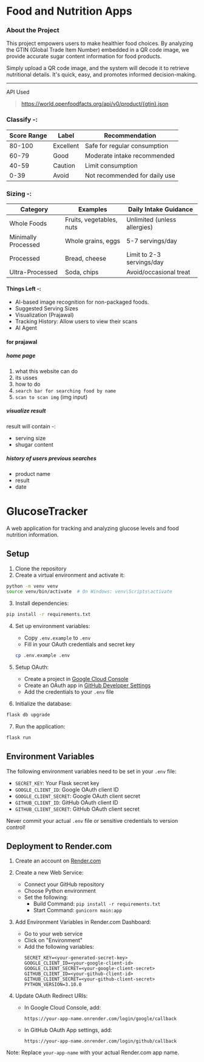# Food and Nutrition Apps
### About the Project
This project empowers users to make healthier food choices. By analyzing the GTIN (Global Trade Item Number) embedded in a QR code image, we provide accurate sugar content information for food products.

Simply upload a QR code image, and the system will decode it to retrieve nutritional details. It's quick, easy, and promotes informed decision-making.

--------------------------------------------------

API Used
> https://world.openfoodfacts.org/api/v0/product/{gtin}.json


### Classify -:
| Score  Range | Label | Recommendation |
|--------------|-------|----------------|
|80-100|	Excellent|	Safe for regular consumption|
|60-79|	Good	|Moderate intake recommended|
|40-59|	Caution	|Limit consumption|
|0-39|	Avoid	|Not recommended for daily use|

### Sizing -:
|Category	|Examples	|Daily Intake Guidance|
|-----------|------------|----------------------|
|Whole Foods|	Fruits, vegetables, nuts|	Unlimited (unless allergies)|
|Minimally Processed|	Whole grains, eggs|	5-7 servings/day|
|Processed	|Bread, cheese	|Limit to 2-3 servings/day|
|Ultra-Processed|	Soda, chips|	Avoid/occasional treat




#### Things Left -:
- AI-based image recognition for non-packaged foods.
- Suggested Serving Sizes
- Visualization (Prajawal)
- Tracking History: Allow users to view their scans
- AI Agent

#### for prajawal
##### home page 
 1. what this website can do
 2. its usses
 3. how to do
 4. `search bar for searching food by name`
 5. `scan to scan img` (img input)
##### visualize result 
 result will contain -:
 - serving size
 - shugar content
##### history of users previous searches
 - product name
 - result 
 - date

# GlucoseTracker

A web application for tracking and analyzing glucose levels and food nutrition information.

## Setup

1. Clone the repository
2. Create a virtual environment and activate it:
```bash
python -m venv venv
source venv/bin/activate  # On Windows: venv\Scripts\activate
```

3. Install dependencies:
```bash
pip install -r requirements.txt
```

4. Set up environment variables:
   - Copy `.env.example` to `.env`
   - Fill in your OAuth credentials and secret key
   ```bash
   cp .env.example .env
   ```

5. Setup OAuth:
   - Create a project in [Google Cloud Console](https://console.cloud.google.com)
   - Create an OAuth app in [GitHub Developer Settings](https://github.com/settings/developers)
   - Add the credentials to your `.env` file

6. Initialize the database:
```bash
flask db upgrade
```

7. Run the application:
```bash
flask run
```

## Environment Variables

The following environment variables need to be set in your `.env` file:

- `SECRET_KEY`: Your Flask secret key
- `GOOGLE_CLIENT_ID`: Google OAuth client ID
- `GOOGLE_CLIENT_SECRET`: Google OAuth client secret
- `GITHUB_CLIENT_ID`: GitHub OAuth client ID
- `GITHUB_CLIENT_SECRET`: GitHub OAuth client secret

Never commit your actual `.env` file or sensitive credentials to version control!

## Deployment to Render.com

1. Create an account on [Render.com](https://render.com)

2. Create a new Web Service:
   - Connect your GitHub repository
   - Choose Python environment
   - Set the following:
     - Build Command: `pip install -r requirements.txt`
     - Start Command: `gunicorn main:app`

3. Add Environment Variables in Render.com Dashboard:
   - Go to your web service
   - Click on "Environment"
   - Add the following variables:
     ```
     SECRET_KEY=<your-generated-secret-key>
     GOOGLE_CLIENT_ID=<your-google-client-id>
     GOOGLE_CLIENT_SECRET=<your-google-client-secret>
     GITHUB_CLIENT_ID=<your-github-client-id>
     GITHUB_CLIENT_SECRET=<your-github-client-secret>
     PYTHON_VERSION=3.10.0
     ```

4. Update OAuth Redirect URIs:
   - In Google Cloud Console, add:
     ```
     https://your-app-name.onrender.com/login/google/callback
     ```
   - In GitHub OAuth App settings, add:
     ```
     https://your-app-name.onrender.com/login/github/callback
     ```

Note: Replace `your-app-name` with your actual Render.com app name.


